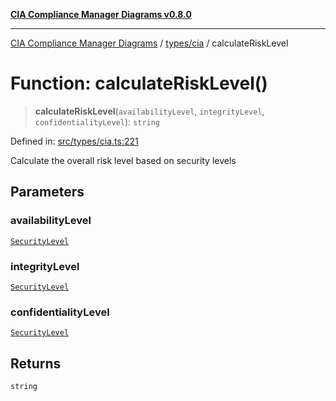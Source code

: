 [**CIA Compliance Manager Diagrams v0.8.0**](../../../README.md)

***

[CIA Compliance Manager Diagrams](../../../modules.md) / [types/cia](../README.md) / calculateRiskLevel

# Function: calculateRiskLevel()

> **calculateRiskLevel**(`availabilityLevel`, `integrityLevel`, `confidentialityLevel`): `string`

Defined in: [src/types/cia.ts:221](https://github.com/Hack23/cia-compliance-manager/blob/ab84d120f6a49e6faf7bc7924811e0da9b635211/src/types/cia.ts#L221)

Calculate the overall risk level based on security levels

## Parameters

### availabilityLevel

[`SecurityLevel`](../type-aliases/SecurityLevel.md)

### integrityLevel

[`SecurityLevel`](../type-aliases/SecurityLevel.md)

### confidentialityLevel

[`SecurityLevel`](../type-aliases/SecurityLevel.md)

## Returns

`string`
